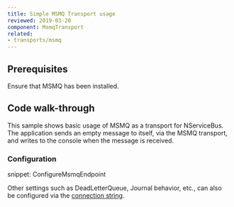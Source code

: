 ```yaml
---
title: Simple MSMQ Transport usage
reviewed: 2019-03-20
component: MsmqTransport
related:
- transports/msmq
---
```



## Prerequisites

Ensure that MSMQ has been installed.


## Code walk-through

This sample shows basic usage of MSMQ as a transport for NServiceBus. The application sends an empty message to itself, via the MSMQ transport, and writes to the console when the message is received.


### Configuration

snippet: ConfigureMsmqEndpoint

Other settings such as DeadLetterQueue, Journal behavior, etc., can also be configured via the [connection string](/transports/msmq/connection-strings.md).

